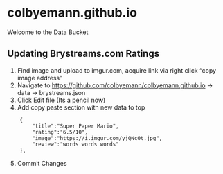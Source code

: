 # colbyemann.github.io
Welcome to the Data Bucket

## Updating Brystreams.com Ratings
1.	Find image and upload to imgur.com, acquire link via right click “copy image address”
2.	Navigate to https://github.com/colbyemann/colbyemann.github.io -> data -> brystreams.json
3.	Click Edit file (Its a pencil now)
4.	Add copy paste section with new data to top

``` 
    {
        "title":"Super Paper Mario",
        "rating":"6.5/10",
        "image":"https://i.imgur.com/yjQNc0t.jpg",
        "review":"words words words"
    },
```
5.	Commit Changes

